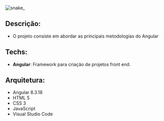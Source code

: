 ![snake_](https://user-images.githubusercontent.com/6175226/99446004-235bfc80-28fd-11eb-9b5f-e87d7e13c9fa.jpg)

## Descrição:

- O projeto consiste em abordar as principais metodologias do Angular


## Techs:
- **Angular**: Framework para criação de projetos front end.


## Arquitetura:

- Angular 8.3.18
- HTML 5
- CSS 3
- JavaScript
- Visual Studio Code
